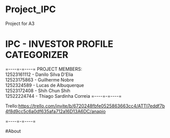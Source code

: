 # Project_IPC
Project for A3
# IPC - INVESTOR PROFILE CATEGORIZER 
=----=-=----=
PROJECT MEMBERS:  
12523161112 - Danilo Silva D'Elia  
12523175863 - Guilherme Nobre  
1252324589 - Lucas de Albuquerque  
12523172408 - Shih Chun Shih  
12522224744 - Thiago Sardinha Correia
=----=-=----=  

Trello:https://trello.com/invite/b/6720248fbfe0525863663cc4/ATTI7eddf7b4f8d9cc5c6a0df635afa712a16D13A6DC/anapio

=----=-=----=

#About
